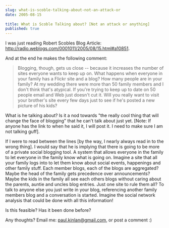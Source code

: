 ```yaml
---
slug: what-is-scoble-talking-about-not-an-attack-or
date: 2005-08-15
 
title: What is Scoble Talking about? [Not an attack or anything]
published: true
---
```

I was just reading Robert Scobles Blog Article: <a href="http://radio.weblogs.com/0001011/2005/08/15.html#a10851">http://radio.weblogs.com/0001011/2005/08/15.html#a10851</a>.<p />And at the end he makes the following comment:<blockquote class="posterous_medium_quote">Blogging, though, gets us close -- because it increases the number of sites everyone wants to keep up on. What happens when everyone in your family has a Flickr site and a blog? How many people are in your family? At my wedding there were more than 50 family members and I don't think that's atypical. If you're trying to keep up to date on 50 people email and Web just doesn't cut it. Will you really want to visit your brother's site every few days just to see if he's posted a new picture of his kids?</blockquote><p />What is he talking about?  Is it a nod towards "the really cool thing that will change the face of blogging" that he can't talk about just yet. [Note: If anyone has the link to when he said it, I will post it.  I need to make sure I am not talking guff].<p />If I were to read between the lines [by the way, I nearly always read in to the wrong thing].  I would say that he is implying that there is going to be more of a private social blogging tool.  A system that allows everyone in the family to let everyone in the family know what is going on.  Imagine a site that all your family logs into to let them know about social events, happenings and other family stuff.  Each member blogs, each of the blogs are aggregated?  Maybe the head of the family gets precedence over announcements?  Maybe the kids in the family all see each others blogs without caring about the parents, auntie and uncles blog entries.  Just one site to rule them all?  To talk to anyone else you just write in your blog, referencing another family members blog and a conversation is started.  Imagine the social network analysis that could be done with all this information!<p />Is this feasible? Has it been done before?<p />Any thoughts?  Email me: <a href="mailto:paul.kinlan@gmail.com">paul.kinlan@gmail.com</a>, or post a comment :)<p />

